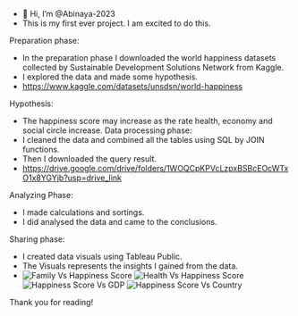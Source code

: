 - 👋 Hi, I’m @Abinaya-2023
- This is my first ever project. I am excited to do this.
  

Preparation phase:
-   In the preparation phase I downloaded the world happiness datasets collected by Sustainable Development Solutions Network from Kaggle.
-   I explored the data and made some hypothesis.
-   https://www.kaggle.com/datasets/unsdsn/world-happiness
  

Hypothesis:
-   The happiness score may increase as the rate health, economy and social circle increase.
Data processing phase:
-   I cleaned the data and combined all the tables using SQL by JOIN functions.
-   Then I downloaded the query result.
-   https://drive.google.com/drive/folders/1WOQCpKPVcLzpxBSBcEOcWTxO1x8YGYjb?usp=drive_link


   
Analyzing Phase:
-   I made calculations and sortings.
-   I did analysed the data and came to the conclusions.

Sharing phase:
-   I created data visuals using Tableau Public.
-   The Visuals represents the insights I gained from the data.
-   ![Family Vs Happiness Score](https://github.com/Abinaya-2023/World_happiness_data/assets/142603350/28e54013-0247-4e03-aead-848a8c664eb1)
![Health Vs Happiness Score](https://github.com/Abinaya-2023/World_happiness_data/assets/142603350/94c52256-3fc1-4e2e-8bc3-87a987ea041f)
![Happiness Score Vs GDP](https://github.com/Abinaya-2023/World_happiness_data/assets/142603350/c1b5bad4-315e-42d2-9548-9843c804f53f)
![Happiness Score Vs Country](https://github.com/Abinaya-2023/World_happiness_data/assets/142603350/a2aaeea2-59fc-45f2-975e-477682c6abbf)

Thank you for reading!
 

<!---
Abinaya-2023/Abinaya-2023 is a ✨ special ✨ repository because its `README.md` (this file) appears on your GitHub profile.
You can click the Preview link to take a look at your changes.
--->
